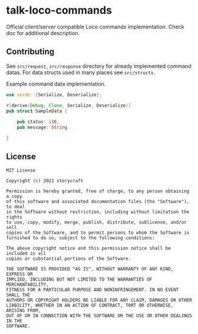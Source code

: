 # talk-loco-commands
Official client/server compatible Loco commands implementation. Check doc for additional description.

## Contributing
See `src/request`, `src/response` directory for already implemented command datas.
For data structs used in many places see `src/structs`.

Example command data implementation.
```rust
use serde::{Serialize, Deserialize};

#[derive(Debug, Clone, Serialize, Deserialize)]
pub struct SampleData {
    
    pub status: i16,
    pub message: String

}
```

## License
```
MIT License

Copyright (c) 2021 storycraft

Permission is hereby granted, free of charge, to any person obtaining a copy
of this software and associated documentation files (the "Software"), to deal
in the Software without restriction, including without limitation the rights
to use, copy, modify, merge, publish, distribute, sublicense, and/or sell
copies of the Software, and to permit persons to whom the Software is
furnished to do so, subject to the following conditions:

The above copyright notice and this permission notice shall be included in all
copies or substantial portions of the Software.

THE SOFTWARE IS PROVIDED "AS IS", WITHOUT WARRANTY OF ANY KIND, EXPRESS OR
IMPLIED, INCLUDING BUT NOT LIMITED TO THE WARRANTIES OF MERCHANTABILITY,
FITNESS FOR A PARTICULAR PURPOSE AND NONINFRINGEMENT. IN NO EVENT SHALL THE
AUTHORS OR COPYRIGHT HOLDERS BE LIABLE FOR ANY CLAIM, DAMAGES OR OTHER
LIABILITY, WHETHER IN AN ACTION OF CONTRACT, TORT OR OTHERWISE, ARISING FROM,
OUT OF OR IN CONNECTION WITH THE SOFTWARE OR THE USE OR OTHER DEALINGS IN THE
SOFTWARE.
```